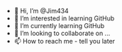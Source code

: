 - 👋 Hi, I’m @Jim434
- 👀 I’m interested in learning GitHub
- 🌱 I’m currently learning GitHub
- 💞️ I’m looking to collaborate on ...
- 📫 How to reach me - tell you later

<!---
Jim434/Jim434 is a ✨ special ✨ repository because its `README.md` (this file) appears on your GitHub profile.
You can click the Preview link to take a look at your changes.
--->
